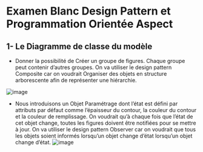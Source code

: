 # Examen Blanc Design Pattern et Programmation Orientée Aspect
## 1- Le Diagramme de classe du modèle
+ Donner la possibilité de Créer un groupe de figures. Chaque groupe peut contenir d’autres groupes. On va utiliser le design pattern Composite car on voudrait Organiser des objets en structure arborescente afin de représenter une hiérarchie.

![image](https://user-images.githubusercontent.com/52087288/198540508-c1fb089e-1413-4c3e-a600-c2a8ed05e5df.png)

+ Nous introduisons un Objet Paramétrage dont l’état est défini par attributs par défaut comme l’épaisseur du contour, la couleur du contour et la couleur de remplissage. On voudrait qu’à chaque fois que l’état de cet objet change, toutes les figures doivent être notifiées pour se mettre à jour. On va utiliser le design pattern Observer car on voudrait que tous les objets soient informés lorsqu’un objet change d’état lorsqu’un objet change d’état.
![image](https://user-images.githubusercontent.com/52087288/198542793-d86a979b-20df-49bb-94d8-7f21ec7e17bc.png)

